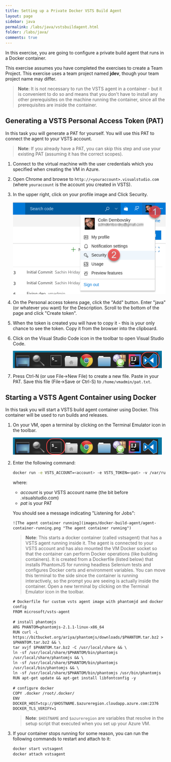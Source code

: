 ```yaml
---
title: Setting up a Private Docker VSTS Build Agent 
layout: page
sidebar: java
permalink: /labs/java/vstsbuildagent.html
folder: /labs/java/
comments: true
---
```


In this exercise, you are going to configure a private build agent that runs in a Docker container.

This exercise assumes you have completed the exercises to create a Team Project. This exercise uses a team project named **jdev**, though your team project name may differ.

> **Note**: It is not necessary to run the VSTS agent in a container - but it is convenient to do so and means that you don't have to install any other prerequisites on the machine running the container, since all the prerequisites are inside the container.

Generating a VSTS Personal Access Token (PAT)
---------------------------------------------

In this task you will generate a PAT for yourself. You will use this PAT to connect the agent to your VSTS account.

> **Note**: If you already have a PAT, you can skip this step and use your existing PAT (assuming it has the correct scopes).

1. Connect to the virtual machine with the user credentials which you specified when creating the VM in Azure.
1. Open Chrome and browse to `http://<youraccount>.visualstudio.com` (where `youraccount` is the account you created in VSTS).
1. In the upper right, click on your profile image and Click Security.

    ![Click on Security](images/docker-build-agent/click-security.png "Click on Security")

1. On the Personal access tokens page, click the "Add" button. Enter "java" (or whatever you want) for the Description. Scroll to the bottom of the page and click "Create token".

1. When the token is created you will have to copy it - this is your only chance to see the token. Copy it from the browser into the clipboard.

1. Click on the Visual Studio Code icon in the toolbar to open Visual Studio Code.

    ![Open VS Code](images/docker-build-agent/vs-code.png "Open VS Code")

1. Press Ctrl-N (or use File->New File) to create a new file. Paste in your PAT. Save this file (File->Save or Ctrl-S) to `/home/vmadmin/pat.txt`.


Starting a VSTS Agent Container using Docker
--------------------------------------------

In this task you will start a VSTS build agent container using Docker. This container will be used to run builds and releases.

1. On your VM, open a terminal by clicking on the Terminal Emulator icon in the toolbar.

    ![Click on the terminal icon in the Toolbar](images/docker-build-agent/click-terminal.png "Click on the terminal icon in the Toolbar")

1. Enter the following command:

    ```sh
    docker run -e VSTS_ACCOUNT=<account> -e VSTS_TOKEN=<pat> -v /var/run/docker.sock:/var/run/docker.sock --name vstsagent -it vsts/agent
    ```

    where:
    - _account_ is your VSTS account name (the bit before .visualstudio.com)
    - _pat_ is your PAT
    
    You should see a message indicating "Listening for Jobs":

    ```
    ![The agent container running](images/docker-build-agent/agent-container-running.png "The agent container running")
    ```

    > **Note**: This starts a docker container (called vstsagent) that has a VSTS agent running inside it. The agent is connected to your VSTS account and has also mounted the VM Docker socket so that the container can perform Docker operations (like building containers). It is created from a Dockerfile (listed below) that installs PhantomJS for running headless Selenium tests and configures Docker certs and environment variables. You can move this terminal to the side since the container is running interactively, so the prompt you are seeing is actually inside the container. Open a new terminal by clicking on the Terminal Emulator icon in the toolbar.

    ```
    # Dockerfile for custom vsts agent image with phantomjd and docker config
    FROM microsoft/vsts-agent

    # install phantomjs
    ARG PHANTOM=phantomjs-2.1.1-linux-x86_64
    RUN curl -L https://bitbucket.org/ariya/phantomjs/downloads/$PHANTOM.tar.bz2 > $PHANTOM.tar.bz2 && \
    tar xvjf $PHANTOM.tar.bz2 -C /usr/local/share && \
    ln -sf /usr/local/share/$PHANTOM/bin/phantomjs /usr/local/share/phantomjs && \
    ln -sf /usr/local/share/$PHANTOM/bin/phantomjs /usr/local/bin/phantomjs && \
    ln -sf /usr/local/share/$PHANTOM/bin/phantomjs /usr/bin/phantomjs
    RUN apt-get update && apt-get install libfontconfig -y

    # configure docker
    COPY .docker /root/.docker/
    ENV DOCKER_HOST=tcp://$HOSTNAME.$azureregion.cloudapp.azure.com:2376 DOCKER_TLS_VERIFY=1
    ```

    > **Note**: `$HOSTNAME` and `$azureregion` are variables that resolve in the setup script that executed when you set up your Azure VM.

1. If your container stops running for some reason, you can run the following commands to restart and attach to it:

    ```sh
    docker start vstsagent
    docker attach vstsagent
    ```